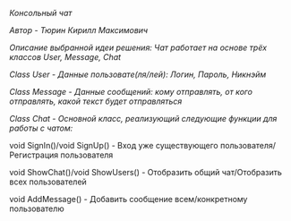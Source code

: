 *Консольный чат*

*Автор - Тюрин Кирилл Максимович*

*Описание выбранной идеи решения: Чат работает на основе трёх классов User, Message, Chat*

*Class User - Данные пользовате(ля/лей): Логин, Пароль, Никнэйм*

*Class Message - Данные сообщений: кому отправлять, от кого отправлять, какой текст будет отправляться*

*Class Chat - Основной класс, реализующий следующие функции для работы с чатом:*

void SignIn()/void SignUp() - Вход уже существующего пользователя/Регистрация пользователя

void ShowChat()/void ShowUsers() - Отобразить общий чат/Отобразить всех пользователей

void AddMessage() - Добавить сообщение всем/конкретному пользователю



